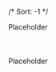 /*
Sort: -1
*/
<div id="TitleIcons">Placeholder</div>
<br/><br/><br/>
<div id="Toolbar">Placeholder</div>

